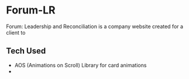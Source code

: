 # Forum-LR

Forum: Leadership and Reconciliation is a company website created for a client to 

## Tech Used 
* AOS (Animations on Scroll) Library for card animations
* 